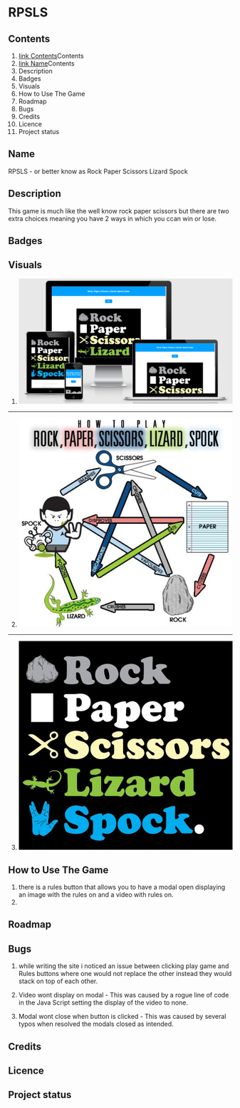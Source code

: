 # RPSLS

## Contents

1. [link Contents](https://amber-shrew-9r003ltv.ws-eu10.gitpod.io/ "Contents")Contents
2. [link Name](https://amber-shrew-9r003ltv.ws-eu10.gitpod.io/ "Name")Contents
3. Description
4. Badges
5. Visuals
6. How to Use The Game
7. Roadmap
8. Bugs
9. Credits
10. Licence
11. Project status

## Name

RPSLS - or better know as Rock Paper Scissors Lizard Spock

## Description

This game is much like the well know rock paper scissors but there are two extra choices meaning you have 2 ways in which you ccan win or lose.

## Badges

## Visuals

1. ![imagename](assets/images/responsiveness.png)
---

2. ![imagename](assets/images/rulesImg.jpeg)
---

3. ![imagename](assets/images/RPSLSHeroImage.jpg)


## How to Use The Game

1. there is a rules button that allows you to have a modal open displaying an image with the rules on and a video with rules on.
2. 

## Roadmap

## Bugs

1. while writing the site i noticed an issue between clicking play game and Rules buttons where one would not replace the other instead they would stack on top of each other.

2. Video wont display on modal - This was caused by a rogue line of code in the Java Script setting the display of the video to none.

3. Modal wont close when button is clicked - This was caused by several typos when resolved the modals closed as intended.

## Credits

## Licence

## Project status

